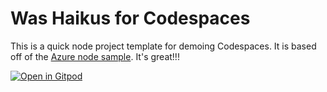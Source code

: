
# Was Haikus for Codespaces

This is a quick node project template for demoing Codespaces. It is based off of the [Azure node sample](https://github.com/Azure-Samples/nodejs-docs-hello-world). It's great!!!

[![Open in Gitpod](https://gitpod.io/button/open-in-gitpod.svg)](https://gitpod.io/#https://github.com/Drinkwaterbish/dehydrated-bish-OHC)
